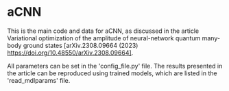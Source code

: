 # aCNN
This is the main code and data for aCNN, as discussed in the article Variational optimization of the amplitude of neural-network quantum many-body ground states [arXiv.2308.09664 (2023) https://doi.org/10.48550/arXiv.2308.09664].

All parameters can be set in the 'config_file.py' file. The results presented in the article can be reproduced using trained models, which are listed in the 'read_mdlparams' file.
